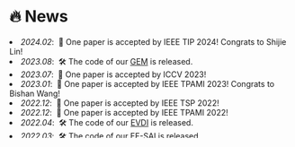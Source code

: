 # 🔥 News
<!-- - *2023.07*: &nbsp;🎉 One paper is accepted by ICCV 2023!
- *2023.01*: &nbsp;🎉 One paper is accepted by IEEE TPAMI 2023!
- *2022.12*: &nbsp;🎉 One paper is accepted by IEEE TSP 2022!
- *2022.12*: &nbsp;🎉 One paper is accepted by IEEE TPAMI 2022!
- *2022.04*: &nbsp;🛠️ The code of our [EVDI](https://github.com/XiangZ-0/EVDI) is released.
- *2022.03*: &nbsp;🛠️ The code of our [EF-SAI](https://github.com/smjsc/EF-SAI) is released.
- *2022.03*: &nbsp;🎉 Two papers are accepted by CVPR 2022!
- *2021.07*: &nbsp;🛠️ The code of our [E-SAI](https://github.com/dvs-whu/E-SAI) is released.
- *2021.06*: &nbsp;🍾 Our work is selected as one of the [best paper candidates](https://cvpr2021.thecvf.com/node/290) by CVPR 2021!
- *2021.03*: &nbsp;🎉 One paper is accepted by CVPR 2021! -->

<div style="overflow: auto; height: 180px;">
<li> <em>2024.02</em>: &nbsp;🎉 One paper is accepted by IEEE TIP 2024! Congrats to Shijie Lin! </li>
<li> <em>2023.08</em>: &nbsp;🛠️ The code of our <a href="https://github.com/XiangZ-0/GEM">GEM</a> is released. </li>
<li> <em>2023.07</em>: &nbsp;🎉 One paper is accepted by ICCV 2023! </li>
<li> <em>2023.01</em>: &nbsp;🎉 One paper is accepted by IEEE TPAMI 2023! Congrats to Bishan Wang! </li>
<li> <em>2022.12</em>: &nbsp;🎉 One paper is accepted by IEEE TSP 2022! </li>
<li> <em>2022.12</em>: &nbsp;🎉 One paper is accepted by IEEE TPAMI 2022! </li>
<li> <em>2022.04</em>: &nbsp;🛠️ The code of our <a href="https://github.com/XiangZ-0/EVDI">EVDI</a> is released. </li>
<li> <em>2022.03</em>: &nbsp;🛠️ The code of our <a href="https://github.com/smjsc/EF-SAI">EF-SAI</a> is released. </li>
<li> <em>2022.03</em>: &nbsp;🎉 Two papers are accepted by CVPR 2022! Congrats to Wei Liao! </li>
<li> <em>2021.07</em>: &nbsp;🛠️ The code of our <a href="https://github.com/dvs-whu/E-SAI">E-SAI</a> is released. </li>
<li> <em>2021.06</em>: &nbsp;🍾 Our work is selected as one of the <a href="https://cvpr2021.thecvf.com/node/290">best paper candidates</a> by CVPR 2021! </li>
<li> <em>2021.03</em>: &nbsp;🎉 One paper is accepted by CVPR 2021! </li>
<!-- </ul> -->
</div>

<!-- <details>
<summary>Click to expand</summary>

- *2021.07*: &nbsp;🛠️ The code of our [E-SAI](https://github.com/dvs-whu/E-SAI) is released.
- *2021.06*: &nbsp;🍾 Our work is selected as one of the [best paper candidates](https://cvpr2021.thecvf.com/node/290) by CVPR 2021!
- *2021.03*: &nbsp;🎉 One paper is accepted by CVPR 2021!

</details> -->